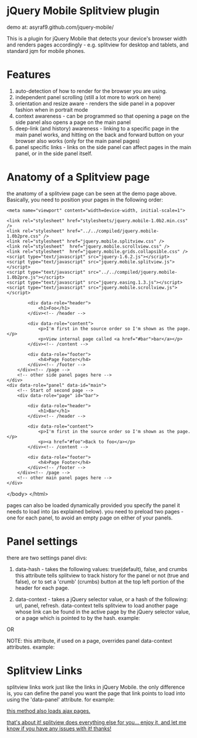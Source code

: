 jQuery Mobile Splitview plugin
=====
demo at: asyraf9.github.com/jquery-mobile/

This is a plugin for jQuery Mobile that detects your device's browser width and renders pages accordingly - e.g. splitview for desktop and tablets, and standard jqm for mobile phones. 

Features
======================
1) auto-detection of how to render for the browser you are using.
2) independent panel scrolling (still a lot more to work on here)
3) orientation and resize aware - renders the side panel in a popover fashion when in portrait mode
4) context awareness - can be programmed so that opening a page on the side panel also opens a page on the main panel
5) deep-link (and history) awareness - linking to a specific page in the main panel works, and hitting on the back and forward button on your browser also works (only for the main panel pages)
6) panel specific links - links on the side panel can affect pages in the main panel, or in the side panel itself.  

Anatomy of a Splitview page
===============================
the anatomy of a splitview page can be seen at the demo page above. Basically, you need to position your pages in the following order:

<!DOCTYPE html> 
<html> 
	<head> 
	<title>Page Title</title> 
	
	<meta name="viewport" content="width=device-width, initial-scale=1"> 

    <link rel="stylesheet" href="stylesheets/jquery.mobile-1.0b2.min.css" />
    <link rel="stylesheet" href="../../compiled/jquery.mobile-1.0b2pre.css" />
    <link rel="stylesheet" href="jquery.mobile.splitview.css" />
    <link rel="stylesheet"  href="jquery.mobile.scrollview.css" />
    <link rel="stylesheet"  href="jquery.mobile.grids.collapsible.css" />
    <script type="text/javascript" src="jquery-1.6.2.js"></script>
    <script type="text/javascript" src="jquery.mobile.splitview.js"></script>
    <script type="text/javascript" src="../../compiled/jquery.mobile-1.0b2pre.js"></script>
    <script type="text/javascript" src="jquery.easing.1.3.js"></script>
    <script type="text/javascript" src="jquery.mobile.scrollview.js"></script>
</head> 
<body> 
	<div data-role="panel" data-id="menu">
		<!-- Start of first page -->
		<div data-role="page" id="foo">

			<div data-role="header">
				<h1>Foo</h1>
			</div><!-- /header -->

			<div data-role="content">	
				<p>I'm first in the source order so I'm shown as the page.</p>		
				<p>View internal page called <a href="#bar">bar</a></p>	
			</div><!-- /content -->

			<div data-role="footer">
				<h4>Page Footer</h4>
			</div><!-- /footer -->
		</div><!-- /page -->
		<!-- other side panel pages here -->
	</div>
 	<div data-role="panel" data-id="main">
		<!-- Start of second page -->
		<div data-role="page" id="bar">

			<div data-role="header">
				<h1>Bar</h1>
			</div><!-- /header -->

			<div data-role="content">	
				<p>I'm first in the source order so I'm shown as the page.</p>		
				<p><a href="#foo">Back to foo</a></p>	
			</div><!-- /content -->

			<div data-role="footer">
				<h4>Page Footer</h4>
			</div><!-- /footer -->
		</div><!-- /page -->
		<!-- other main panel pages here -->
	</div>
<\/body>
<\/html> 

pages can also be loaded dynamically provided you specify the panel it needs to load into (as explained below). you need to preload two pages - one for each panel, to avoid an empty page on either of your panels.

Panel settings
===================================
there are two settings panel divs:
1) data-hash - takes the following values: true(default), false, and crumbs
this attribute tells splitview to track history for the panel or not (true and false), or to set a 'crumb' (crumbs) button at the top left portion of the header for each page. 

2) data-context - takes a jQuery selector value, or a hash of the following: url, panel, refresh.
data-context tells splitview to load another page whose link can be found in the active page by the jQuery selector value, or a page which is pointed to by the hash. example:

  <div data-role="panel" data-id="menu" data-hash="crumbs" data-context="a#default">

OR  
  
  <div data-role="panel" data-id="menu" data-hash="crumbs" data-context='{"url":"#bar", "panel":"main", "refresh":false}'>

NOTE: this attribute, if used on a page, overrides panel data-context attributes. example:

  <div data-role="page" data-context="a#default">

Splitview Links
===================================
splitview links work just like the links in jQuery Mobile. the only difference is, you can define the panel you want the page that link points to load into using the 'data-panel' attribute. for example:

  <a href="some_other_page" data-panel="main">

this method also loads ajax pages. 


that's about it! splitview does everything else for you... enjoy it, and let me know if you have any issues with it! thanks!
